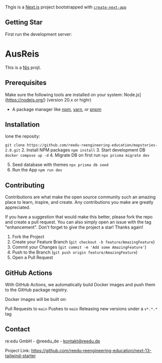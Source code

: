 Thgis is a [Next.js](https://nextjs.org/) project bootstrapped with [`create-next-app`](https://github.com/vercel/next.js/tree/canary/packages/create-next-app)

## Getting Star
First run the development server:
# AusReis

This is a [Njs](https://nextjs.org/) projt.

## Prerequisites

Make sure the following tools are installed on your system:
Node.js](https://nodejs.org/) (version 20.x or highr)
- A package manager like [npm](https://www.npmjs.om/), [yarn](https://yarnpkg.com/), or [pnpm](https://pnpm.io/)

## Installation
lone the reposity:

```git clone https://github.com/reedu-reengineering-education/mapstories-2.0.git```
2. Install NPM packages
```npm install```
3. Start development DB
```docker compose up -d```
4. Migrate DB on first run
```npx prisma migrate dev```

5. Seed database with themes
```npx prisma db seed```
6. Run the App
```npm run dev```

## Contributing
Contributions are what make the open source community such an amazing place to learn, inspire, and create. Any contributions you make are greatly appreciated.

If you have a suggestion that would make this better, please fork the repo and create a pull request. You can also simply open an issue with the tag "enhancement". Don't forget to give the project a star! Thanks again!

1. Fork the Project
2. Create your Feature Branch (```git checkout -b feature/AmazingFeature```)
3. Commit your Changes (```git commit -m 'Add some AmazingFeature'```)
4. Push to the Branch (```git push origin feature/AmazingFeature```)
5. Open a Pull Request
## GitHub Actions
With GitHub Actions, we automatically build Docker images and push them to the GitHub package registry.

Docker images will be built on:

Pull Requests to ```main```
Pushes to ```main```
Releasing new versions under a ```v*.*.*``` tag
## Contact

re:edu GmbH - @reedu_de - kontakt@reedu.de

Project Link: https://github.com/reedu-reengineering-education/next-13-tailwind-starter
